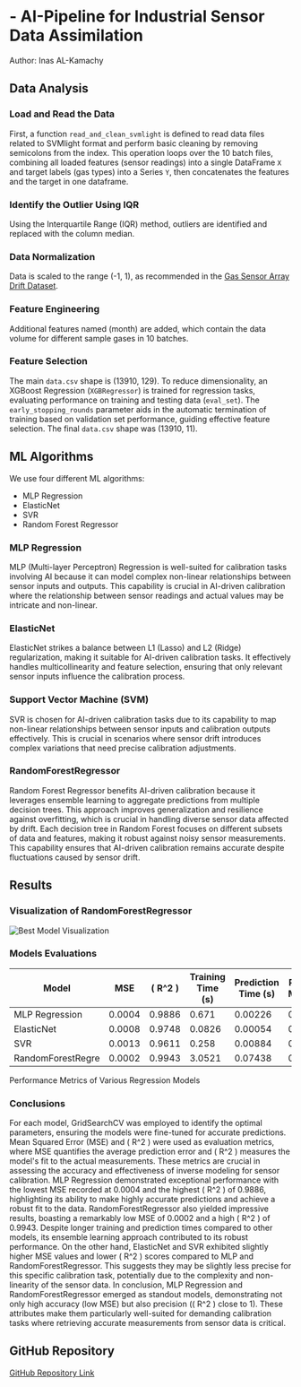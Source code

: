 # - AI-Pipeline for Industrial Sensor Data Assimilation

Author: Inas AL-Kamachy

## Data Analysis

### Load and Read the Data
First, a function `read_and_clean_svmlight` is defined to read data files related to SVMlight format and perform basic cleaning by removing semicolons from the index. This operation loops over the 10 batch files, combining all loaded features (sensor readings) into a single DataFrame `X` and target labels (gas types) into a Series `Y`, then concatenates the features and the target in one dataframe.

### Identify the Outlier Using IQR
Using the Interquartile Range (IQR) method, outliers are identified and replaced with the column median.

### Data Normalization
Data is scaled to the range (-1, 1), as recommended in the [Gas Sensor Array Drift Dataset](http://archive.ics.uci.edu/dataset/224/gas+sensor+array+drift+dataset).

### Feature Engineering
Additional features named (month) are added, which contain the data volume for different sample gases in 10 batches.

### Feature Selection
The main `data.csv` shape is (13910, 129). To reduce dimensionality, an XGBoost Regression (`XGBRegressor`) is trained for regression tasks, evaluating performance on training and testing data (`eval_set`). The `early_stopping_rounds` parameter aids in the automatic termination of training based on validation set performance, guiding effective feature selection. The final `data.csv` shape was (13910, 11).

## ML Algorithms
We use four different ML algorithms:

- MLP Regression
- ElasticNet 
- SVR
- Random Forest Regressor

### MLP Regression
MLP (Multi-layer Perceptron) Regression is well-suited for calibration tasks involving AI because it can model complex non-linear relationships between sensor inputs and outputs. This capability is crucial in AI-driven calibration where the relationship between sensor readings and actual values may be intricate and non-linear.

### ElasticNet
ElasticNet strikes a balance between L1 (Lasso) and L2 (Ridge) regularization, making it suitable for AI-driven calibration tasks. It effectively handles multicollinearity and feature selection, ensuring that only relevant sensor inputs influence the calibration process.

### Support Vector Machine (SVM)
SVR is chosen for AI-driven calibration tasks due to its capability to map non-linear relationships between sensor inputs and calibration outputs effectively. This is crucial in scenarios where sensor drift introduces complex variations that need precise calibration adjustments.

### RandomForestRegressor
Random Forest Regressor benefits AI-driven calibration because it leverages ensemble learning to aggregate predictions from multiple decision trees. This approach improves generalization and resilience against overfitting, which is crucial in handling diverse sensor data affected by drift. Each decision tree in Random Forest focuses on different subsets of data and features, making it robust against noisy sensor measurements. This capability ensures that AI-driven calibration remains accurate despite fluctuations caused by sensor drift.

## Results

### Visualization of RandomForestRegressor
![Best Model Visualization](best_model.png)

### Models Evaluations

| Model              | MSE    | \( R^2 \)  | Training Time (s) | Prediction Time (s) | Predicted True Measurements |
|--------------------|--------|------------|--------------------|---------------------|-----------------------------|
| MLP Regression     | 0.0004 | 0.9886     | 0.671              | 0.00226             | 0.97314647                  |
| ElasticNet         | 0.0008 | 0.9748     | 0.0826             | 0.00054             | 0.95499576                  |
| SVR                | 0.0013 | 0.9611     | 0.258              | 0.00884             | 0.91607862                  |
| RandomForestRegre  | 0.0002 | 0.9943     | 3.0521             | 0.07438             | 0.96357482                  |

Performance Metrics of Various Regression Models

### Conclusions

For each model, GridSearchCV was employed to identify the optimal parameters, ensuring the models were fine-tuned for accurate predictions. Mean Squared Error (MSE) and \( R^2 \) were used as evaluation metrics, where MSE quantifies the average prediction error and \( R^2 \) measures the model's fit to the actual measurements. These metrics are crucial in assessing the accuracy and effectiveness of inverse modeling for sensor calibration. MLP Regression demonstrated exceptional performance with the lowest MSE recorded at 0.0004 and the highest \( R^2 \) of 0.9886, highlighting its ability to make highly accurate predictions and achieve a robust fit to the data. RandomForestRegressor also yielded impressive results, boasting a remarkably low MSE of 0.0002 and a high \( R^2 \) of 0.9943. Despite longer training and prediction times compared to other models, its ensemble learning approach contributed to its robust performance. On the other hand, ElasticNet and SVR exhibited slightly higher MSE values and lower \( R^2 \) scores compared to MLP and RandomForestRegressor. This suggests they may be slightly less precise for this specific calibration task, potentially due to the complexity and non-linearity of the sensor data. In conclusion, MLP Regression and RandomForestRegressor emerged as standout models, demonstrating not only high accuracy (low MSE) but also precision (\( R^2 \) close to 1). These attributes make them particularly well-suited for demanding calibration tasks where retrieving accurate measurements from sensor data is critical.

## GitHub Repository
[GitHub Repository Link](https://github.com/InasALKamachy/ML-for-calibration/tree/C)
